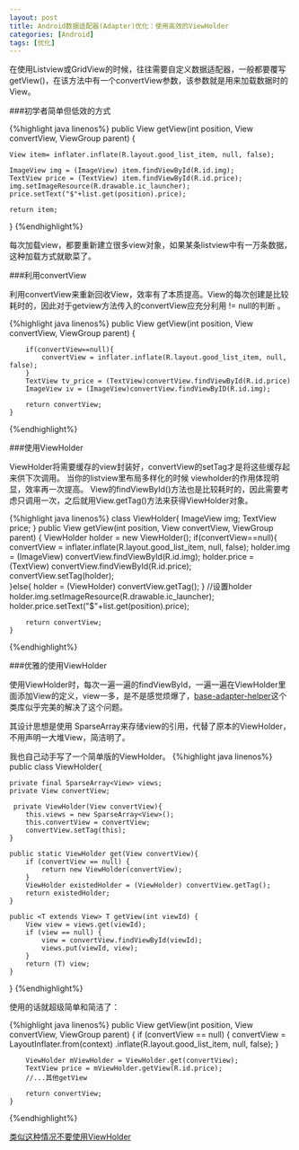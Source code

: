 ```yaml
---
layout: post
title: Android数据适配器(Adapter)优化：使用高效的ViewHolder
categories: [Android]
tags: [优化]
---
```


在使用Listview或GridView的时候，往往需要自定义数据适配器，一般都要覆写getView()，在该方法中有一个convertView参数，该参数就是用来加载数据时的View。 

###初学者简单但低效的方式

{%highlight java linenos%}
public View getView(int position, View convertView, ViewGroup parent) {
	
	View item= inflater.inflate(R.layout.good_list_item, null, false);
		 
	ImageView img = (ImageView) item.findViewById(R.id.img);
	TextView price = (TextView) item.findViewById(R.id.price);
	img.setImageResource(R.drawable.ic_launcher);
	price.setText("$"+list.get(position).price);
			
	return item;
}
{%endhighlight%}

每次加载view，都要重新建立很多view对象，如果某条listview中有一万条数据，这种加载方式就歇菜了。

###利用convertView

利用convertView来重新回收View，效率有了本质提高。View的每次创建是比较耗时的，因此对于getview方法传入的convertView应充分利用 != null的判断 。

{%highlight java linenos%}
public View getView(int position, View convertView, ViewGroup parent) {

		if(convertView==null){
			convertView = inflater.inflate(R.layout.good_list_item, null, false);
		}
		TextView tv_price = (TextView)convertView.findViewById(R.id.price)
		ImageView iv = (ImageView)convertView.findViewByID(R.id.img);
		
		return convertView;
	}

{%endhighlight%}

###使用ViewHolder

ViewHolder将需要缓存的view封装好，convertView的setTag才是将这些缓存起来供下次调用。
当你的listview里布局多样化的时候 viewholder的作用体现明显，效率再一次提高。
View的findViewById()方法也是比较耗时的，因此需要考虑只调用一次，之后就用View.getTag()方法来获得ViewHolder对象。 

{%highlight java linenos%}
class ViewHolder{
		ImageView img;
		TextView price;
	}
public View getView(int position, View convertView, ViewGroup parent) {
		ViewHolder holder = new ViewHolder();
		if(convertView==null){
			convertView = inflater.inflate(R.layout.good_list_item, null, false);
			holder.img = (ImageView) convertView.findViewById(R.id.img);
			holder.price = (TextView) convertView.findViewById(R.id.price);
			convertView.setTag(holder);  
		}else{
			holder = (ViewHolder) convertView.getTag();
		}
		//设置holder
		holder.img.setImageResource(R.drawable.ic_launcher);
		holder.price.setText("$"+list.get(position).price);
			
		return convertView;
	}

{%endhighlight%}

###优雅的使用ViewHolder

使用ViewHolder时，每次一遍一遍的findViewById，一遍一遍在ViewHolder里面添加View的定义，view一多，是不是感觉烦爆了，[base-adapter-helper](https://github.com/JoanZapata/base-adapter-helper)这个类库似乎完美的解决了这个问题。

其设计思想是使用 SparseArray<View>来存储view的引用，代替了原本的ViewHolder，不用声明一大堆View，简洁明了。

我也自己动手写了一个简单版的ViewHolder。
{%highlight java linenos%}
public class ViewHolder{
 
    private final SparseArray<View> views;
    private View convertView;

     private ViewHolder(View convertView){
        this.views = new SparseArray<View>();
        this.convertView = convertView;
        convertView.setTag(this);
    }

    public static ViewHolder get(View convertView){
        if (convertView == null) {
            return new ViewHolder(convertView);
        }
        ViewHolder existedHolder = (ViewHolder) convertView.getTag();
        return existedHolder;
    }
 
    public <T extends View> T getView(int viewId) {
        View view = views.get(viewId);
        if (view == null) {
            view = convertView.findViewById(viewId);
            views.put(viewId, view);
        }
        return (T) view;
    }
}
{%endhighlight%}

使用的话就超级简单和简洁了：

{%highlight java linenos%}
   public View getView(int position, View convertView, ViewGroup parent) {
        if (convertView == null) {
            convertView = LayoutInflater.from(context)
                    .inflate(R.layout.good_list_item, null, false);
        }
 
        ViewHolder mViewHolder = ViewHolder.get(convertView);
        TextView price = mViewHolder.getView(R.id.price);
        //...其他getView
 
        return convertView;
    }

{%endhighlight%}



[类似这种情况不要使用ViewHolder](http://blog.xebia.com/2013/07/22/viewholder-considered-harmful/#comment-365736)























